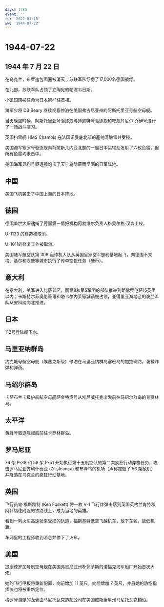 ```yaml
---
days: 1786
event: ''
ru: '2027-01-15'
ww: '1944-07-22'
---
```


# 1944-07-22

## 1944 年 7 月 22 日

在乌克兰，布罗迪包围圈被消灭；苏联军队俘虏了17,000名德国战俘。

在北部，苏联军队占领了立陶宛的帕涅韦日斯。

小矶国昭被任命为日本第41任首相。

海军少将 DB Beary 继续视察停泊在美国弗吉尼亚州的阿斯托里亚号航空母舰。

当天晚些时候，阿斯托里亚号驱逐舰与迪凯特号驱逐舰和靶舰丹尼尔·乔伊号进行了一场战斗演习。

英国扫雷舰 HMS Chamois 在法国诺曼底北部的塞纳湾触雷并受损。

美国海军塞罗号驱逐舰向荷属新几内亚北部的一艘日本运输船发射了六枚鱼雷，但所有鱼雷均未击中。

美国海军贝利号驱逐舰炮击了天宁岛隐蔽而坚固的日军阵地。

## 中国

美国飞机袭击了中国上海的日本阵地。

## 德国

德国盖世太保逮捕了德国第一情报机构阿勃维尔负责人格奥尔格·汉森上校。

U-1133 的建造被取消。

U-1011的修复工作被取消。

美国陆军航空队第 306
轰炸机大队从英国皇家空军瑟利基地起飞，向德国不来梅、基尔和汉堡等城市执行了传单空投任务（硬币）。

## 意大利

在意大利，美军进入比萨郊区，而第8和第5军团的部队推进到距佛罗伦萨15英里以内；卡斯特尔菲奥伦蒂诺和塔韦尔内莱等城镇被占领，亚得里亚海地区的波兰军队从安科纳向北推进。

## 日本

112号登陆舰下水。

## 马里亚纳群岛

约克城号航空母舰（埃塞克斯级）停泊在马里亚纳群岛塞班岛的加拉班路，装载炸弹和弹药。

## 马绍尔群岛

卡萨布兰卡级护航航空母舰萨金特湾号从埃尼威托克出发前往马绍尔群岛的夸贾林岛。

## 太平洋

黄蜂号驱逐舰起航前往卡罗林群岛。

## 罗马尼亚

76 架 P-38 和 58 架 P-51
开始执行第十五航空队的第二次疯狂行动穿梭任务，攻击罗马尼亚齐利什泰亚
(Zilişteanca) 和布泽乌的机场（声称摧毁了 56
架敌机）并降落在乌克兰的疯狂行动基地。

## 英国

飞行员肯·福斯凯特 (Ken Foskett) 将一枚 V-1
飞行炸弹击落到英国英格兰肯特郡阿什福德附近的铁路线上，成为当地的英雄。

看到一列火车高速驶来受损的轨道，福斯基特低空飞越机车，放下车轮，放低机翼。

车厢里的工程师收到消息并停下了火车。

## 美国

提康德罗加号航空母舰在美国弗吉尼亚州朴茨茅斯的诺福克海军船厂开始首次大修。

她的飞行甲板将重新配置，向前增加 11 英尺，向后增加 7
英尺，并且她的防空指挥仪也将被重新定位。

梅罗号潜艇的龙骨由马尼托瓦克造船公司在美国威斯康星州马尼托瓦克铺设。